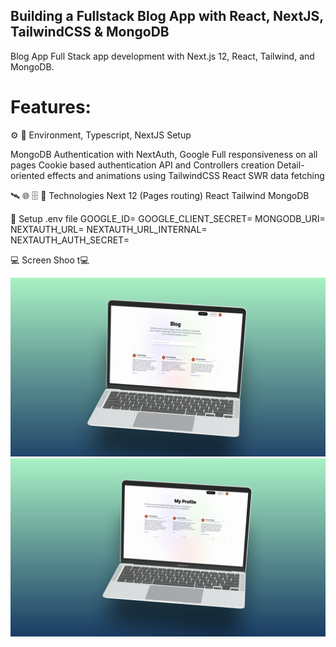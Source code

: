 ## Building a Fullstack Blog App with React, NextJS, TailwindCSS & MongoDB

Blog App  Full Stack app development with Next.js 12, React, Tailwind, and MongoDB.

# Features:
⚙️ 💾 Environment, Typescript, NextJS Setup

MongoDB
Authentication with NextAuth, Google
Full responsiveness on all pages
Cookie based authentication
API and Controllers creation
Detail-oriented effects and animations using TailwindCSS
React SWR data fetching

🛰️ 🌐 🗄 📡 Technologies
Next 12 (Pages routing)
React
Tailwind
MongoDB

🔐 Setup .env file
GOOGLE_ID=
GOOGLE_CLIENT_SECRET=
MONGODB_URI=
NEXTAUTH_URL=
NEXTAUTH_URL_INTERNAL=
NEXTAUTH_AUTH_SECRET=

💻 Screen Shoo t💻

![alt text](1.png)
![alt text](2.png)
